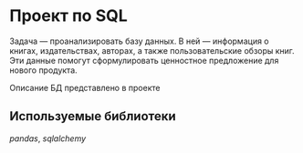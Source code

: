 # Проект по SQL
Задача — проанализировать базу данных. В ней — информация о книгах, издательствах, авторах, а также пользовательские обзоры книг. Эти данные помогут сформулировать ценностное предложение для нового продукта.

Описание БД представлено в проекте

## Используемые библиотеки
*pandas*, *sqlalchemy*